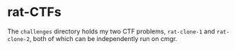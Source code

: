 # rat-CTFs

The `challenges` directory holds my two CTF problems,
`rat-clone-1` and `rat-clone-2`, both of which can be independently 
run on cmgr.

